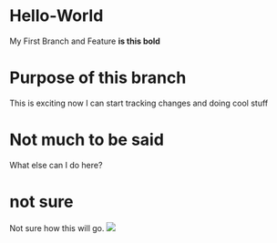 # Hello-World
My First Branch and Feature <b>is this bold</b>
# Purpose of this branch
This is exciting now I can start tracking changes and doing cool stuff
# Not much to be said
What else can I do here?
# not sure
Not sure how this will go.
<image src="Tweety.svg.png">
